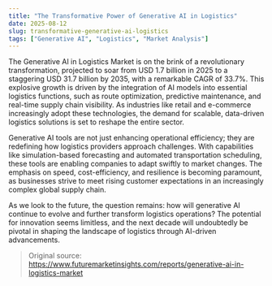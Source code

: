 ```yaml
---
title: "The Transformative Power of Generative AI in Logistics"
date: 2025-08-12
slug: transformative-generative-ai-logistics
tags: ["Generative AI", "Logistics", "Market Analysis"]
---
```

The Generative AI in Logistics Market is on the brink of a revolutionary transformation, projected to soar from USD 1.7 billion in 2025 to a staggering USD 31.7 billion by 2035, with a remarkable CAGR of 33.7%. This explosive growth is driven by the integration of AI models into essential logistics functions, such as route optimization, predictive maintenance, and real-time supply chain visibility. As industries like retail and e-commerce increasingly adopt these technologies, the demand for scalable, data-driven logistics solutions is set to reshape the entire sector.

Generative AI tools are not just enhancing operational efficiency; they are redefining how logistics providers approach challenges. With capabilities like simulation-based forecasting and automated transportation scheduling, these tools are enabling companies to adapt swiftly to market changes. The emphasis on speed, cost-efficiency, and resilience is becoming paramount, as businesses strive to meet rising customer expectations in an increasingly complex global supply chain.

As we look to the future, the question remains: how will generative AI continue to evolve and further transform logistics operations? The potential for innovation seems limitless, and the next decade will undoubtedly be pivotal in shaping the landscape of logistics through AI-driven advancements.
> Original source: https://www.futuremarketinsights.com/reports/generative-ai-in-logistics-market